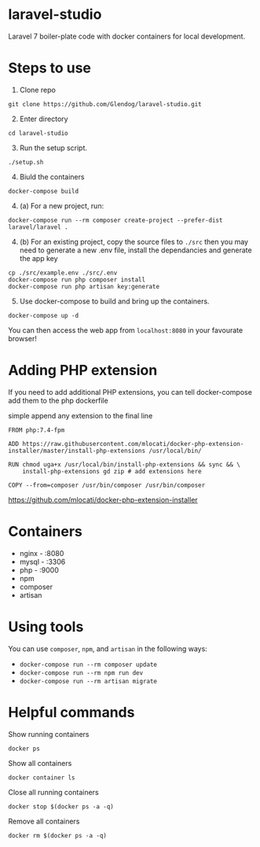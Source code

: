 # laravel-studio
Laravel 7 boiler-plate code with docker containers for local development.

# Steps to use

1) Clone repo
```
git clone https://github.com/Glendog/laravel-studio.git
```
2) Enter directory
```
cd laravel-studio
```
3) Run the setup script.
```
./setup.sh
```
4) Biuld the containers
```
docker-compose build
```
4) (a) For a new project, run:
```
docker-compose run --rm composer create-project --prefer-dist laravel/laravel .
```
4) (b) For an existing project, copy the source files to `./src` then you may need to generate a new .env file, install the dependancies and generate the app key
```
cp ./src/example.env ./src/.env
docker-compose run php composer install
docker-compose run php artisan key:generate
```
5) Use docker-compose to build and bring up the containers.
```
docker-compose up -d
```

You can then access the web app from `localhost:8080` in your favourate browser!

# Adding PHP extension

If you need to add additional PHP extensions, you can tell docker-compose add them to the php dockerfile 

simple append any extension to the final line

```
FROM php:7.4-fpm
    
ADD https://raw.githubusercontent.com/mlocati/docker-php-extension-installer/master/install-php-extensions /usr/local/bin/

RUN chmod uga+x /usr/local/bin/install-php-extensions && sync && \
    install-php-extensions gd zip # add extensions here
    
COPY --from=composer /usr/bin/composer /usr/bin/composer
```

https://github.com/mlocati/docker-php-extension-installer

# Containers

- nginx - :8080
- mysql - :3306
- php - :9000
- npm
- composer
- artisan

# Using tools

You can use `composer`, `npm`, and `artisan` in the following ways:

- `docker-compose run --rm composer update`
- `docker-compose run --rm npm run dev`
- `docker-compose run --rm artisan migrate`

# Helpful commands

Show running containers

`docker ps`

Show all containers

`docker container ls`

Close all running containers

`docker stop $(docker ps -a -q)`

Remove all containers

`docker rm $(docker ps -a -q)`
